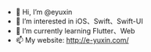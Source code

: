 - 👋 Hi, I’m @eyuxin
- 👀 I’m interested in iOS、Swift、Swift-UI
- 🌱 I’m currently learning Flutter、Web
- 📫 My website: http://e-yuxin.com/
